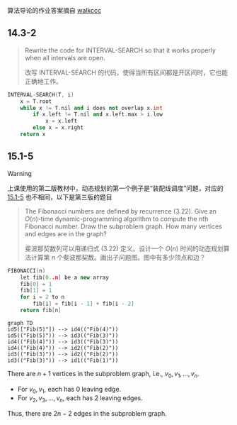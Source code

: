 算法导论的作业答案摘自 [walkccc](https://walkccc.github.io/CLRS/)

## 14.3-2

> Rewrite the code for $\text{INTERVAL-SEARCH}$ so that it works properly when all intervals are open.
>
> 改写 $\text{INTERVAL-SEARCH}$ 的代码，使得当所有区间都是开区间时，它也能正确地工作。


```cpp
INTERVAL-SEARCH(T, i)
    x = T.root
    while x != T.nil and i does not overlap x.int
        if x.left != T.nil and x.left.max > i.low
            x = x.left
        else x = x.right
    return x
```


## 15.1-5

> [!WARNING]
> 上课使用的第二版教材中，动态规划的第一个例子是“装配线调度”问题，对应的 [15.1-5](https://cdn.jsdelivr.net/gh/JingqingLin/ImageHosting@master/img/20200515165208.png ':class=resizedImage') 也不相同，以下是第三版的题目

> The Fibonacci numbers are defined by recurrence $\text{(3.22)}$. Give an $O(n)$-time dynamic-programming algorithm to compute the nth Fibonacci number. Draw the subproblem graph. How many vertices and edges are in the graph?
>
> 斐波那契数列可以用递归式 $\text{(3.22)}$ 定义。设计一个 $O(n)$ 时间的动态规划算法计算第 $n$ 个斐波那契数。画出子问题图。图中有多少顶点和边？


```cpp
FIBONACCI(n)
    let fib[0..n] be a new array
    fib[0] = 1
    fib[1] = 1
    for i = 2 to n
        fib[i] = fib[i - 1] + fib[i - 2]
    return fib[n]
```

```mermaid
graph TD
id5(["Fib(5)"]) --> id4(("Fib(4)"))
id5(("Fib(5)")) --> id3(("Fib(3)"))
id4(("Fib(4)")) --> id3(("Fib(3)"))
id4(("Fib(4)")) --> id2(("Fib(2)"))
id3(("Fib(3)")) --> id2(("Fib(2)"))
id3(("Fib(3)")) --> id1(("Fib(1)"))
```

There are $n + 1$ vertices in the subproblem graph, i.e., $v_0, v_1, \dots, v_n$.

- For $v_0, v_1$, each has $0$ leaving edge.
- For $v_2, v_3, \dots, v_n$, each has $2$ leaving edges.

Thus, there are $2n - 2$ edges in the subproblem graph.